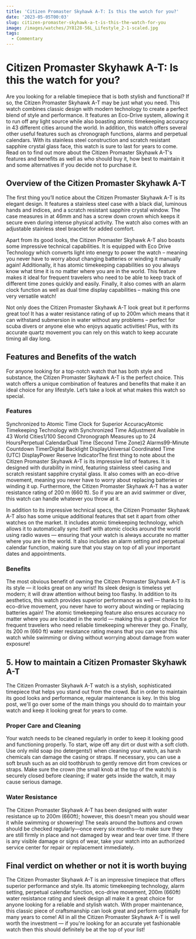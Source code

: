 ```yaml
---
title: 'Citizen Promaster Skyhawk A-T: Is this the watch for you?'
date: '2023-05-05T00:03'
slug: citizen-promaster-skyhawk-a-t-is-this-the-watch-for-you
image: /images/watches/JY8128-56L_Lifestyle_2-1-scaled.jpg
tags:
  - Commentary
---
```


# Citizen Promaster Skyhawk A-T: Is this the watch for you?

Are you looking for a reliable timepiece that is both stylish and functional? If so, the Citizen Promaster Skyhawk A-T may be just what you need. This watch combines classic design with modern technology to create a perfect blend of style and performance. It features an Eco-Drive system, allowing it to run off any light source while also boasting atomic timekeeping accuracy in 43 different cities around the world. In addition, this watch offers several other useful features such as chronograph functions, alarms and perpetual calendars. With its stainless steel construction and scratch resistant sapphire crystal glass face, this watch is sure to last for years to come. Read on to find out more about the Citizen Promaster Skyhawk A-T's features and benefits as well as who should buy it, how best to maintain it and some alternatives if you decide not to purchase it.

## Overview of the Citizen Promaster Skyhawk A-T

The first thing you’ll notice about the Citizen Promaster Skyhawk A-T is its elegant design. It features a stainless steel case with a black dial, luminous hands and indices, and a scratch resistant sapphire crystal window. The case measures in at 46mm and has a screw down crown which keeps it secure even during intense physical activity. The watch also comes with an adjustable stainless steel bracelet for added comfort.  

Apart from its good looks, the Citizen Promaster Skyhawk A-T also boasts some impressive technical capabilities. It is equipped with Eco Drive Technology which converts light into energy to power the watch – meaning you never have to worry about changing batteries or winding it manually again! Additionally, it has atomic timekeeping capabilities so you always know what time it is no matter where you are in the world. This feature makes it ideal for frequent travelers who need to be able to keep track of different time zones quickly and easily. Finally, it also comes with an alarm clock function as well as dual time display capabilities – making this one very versatile watch!  

Not only does the Citizen Promaster Skyhawk A-T look great but it performs great too! It has a water resistance rating of up to 200m which means that it can withstand submersion in water without any problems – perfect for scuba divers or anyone else who enjoys aquatic activities! Plus, with its accurate quartz movement you can rely on this watch to keep accurate timing all day long. 

## Features and Benefits of the watch

For anyone looking for a top-notch watch that has both style and substance, the Citizen Promaster Skyhawk A-T is the perfect choice. This watch offers a unique combination of features and benefits that make it an ideal choice for any lifestyle. Let’s take a look at what makes this watch so special. 

### Features 

Synchronized to Atomic Time Clock for Superior AccuracyAtomic Timekeeping Technology with Synchronized Time Adjustment Available in 43 World Cities1/100 Second Chronograph Measures up to 24 HoursPerpetual CalendarDual Time (Second Time Zone)2 Alarms99-Minute Countdown TimerDigital Backlight DisplayUniversal Coordinated Time (UTC) DisplayPower Reserve IndicatorThe first thing to note about the Citizen Promaster Skyhawk A-T is its impressive list of features. It is designed with durability in mind, featuring stainless steel casing and scratch resistant sapphire crystal glass. It also comes with an eco-drive movement, meaning you never have to worry about replacing batteries or winding it up. Furthermore, the Citizen Promaster Skyhawk A-T has a water resistance rating of 200 m (660 ft). So if you are an avid swimmer or diver, this watch can handle whatever you throw at it. 

In addition to its impressive technical specs, the Citizen Promaster Skyhawk A-T also has some unique additional features that set it apart from other watches on the market. It includes atomic timekeeping technology, which allows it to automatically sync itself with atomic clocks around the world using radio waves — ensuring that your watch is always accurate no matter where you are in the world. It also includes an alarm setting and perpetual calendar function, making sure that you stay on top of all your important dates and appointments. 

### Benefits 

The most obvious benefit of owning the Citizen Promaster Skyhawk A-T is its style — it looks great on any wrist! Its sleek design is timeless yet modern; it will draw attention without being too flashy. In addition to its aesthetics, this watch provides superior performance as well — thanks to its eco-drive movement, you never have to worry about winding or replacing batteries again! The atomic timekeeping feature also ensures accuracy no matter where you are located in the world — making this a great choice for frequent travelers who need reliable timekeeping wherever they go. Finally, its 200 m (660 ft) water resistance rating means that you can wear this watch while swimming or diving without worrying about damage from water exposure!  

## 5. How to maintain a Citizen Promaster Skyhawk A-T

The Citizen Promaster Skyhawk A-T watch is a stylish, sophisticated timepiece that helps you stand out from the crowd. But in order to maintain its good looks and performance, regular maintenance is key. In this blog post, we'll go over some of the main things you should do to maintain your watch and keep it looking great for years to come. 

### Proper Care and Cleaning 

Your watch needs to be cleaned regularly in order to keep it looking good and functioning properly. To start, wipe off any dirt or dust with a soft cloth. Use only mild soap (no detergents!) when cleaning your watch, as harsh chemicals can damage the casing or straps. If necessary, you can use a soft brush such as an old toothbrush to gently remove dirt from crevices or straps. Make sure the crown (the small knob at the top of the watch) is securely closed before cleaning; if water gets inside the watch, it may cause serious damage. 

### Water Resistance 

The Citizen Promaster Skyhawk A-T has been designed with water resistance up to 200m (660ft); however, this doesn't mean you should wear it while swimming or showering! The seals around the buttons and crown should be checked regularly—once every six months—to make sure they are still firmly in place and not damaged by wear and tear over time. If there is any visible damage or signs of wear, take your watch into an authorized service center for repair or replacement immediately.                             

## Final verdict on whether or not it is worth buying

The Citizen Promaster Skyhawk A-T is an impressive timepiece that offers superior performance and style. Its atomic timekeeping technology, alarm setting, perpetual calendar function, eco-drive movement, 200m (660ft) water resistance rating and sleek design all make it a great choice for anyone looking for a reliable and stylish watch. With proper maintenance, this classic piece of craftsmanship can look great and perform optimally for many years to come! All in all the Citizen Promaster Skyhawk A-T is well worth the investment — if you're looking for an accurate yet fashionable watch then this should definitely be at the top of your list!
